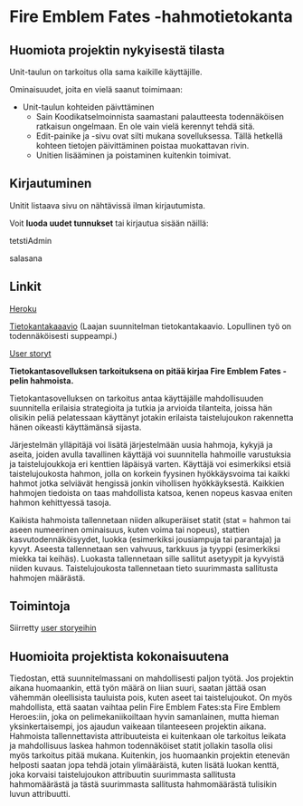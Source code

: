 # Fire Emblem Fates -hahmotietokanta

## Huomiota projektin nykyisestä tilasta

Unit-taulun on tarkoitus olla sama kaikille käyttäjille.

Ominaisuudet, joita en vielä saanut toimimaan:
* Unit-taulun kohteiden päivttäminen
  * Sain Koodikatselmoinnista saamastani palautteesta todennäköisen ratkaisun ongelmaan. En ole vain vielä kerennyt tehdä sitä.
  * Edit-painike ja -sivu ovat silti mukana sovelluksessa. Tällä hetkellä kohteen tietojen päivittäminen poistaa muokattavan rivin.
  * Unitien lisääminen ja poistaminen kuitenkin toimivat.

## Kirjautuminen

Unitit listaava sivu on nähtävissä ilman kirjautumista.

Voit **luoda uudet tunnukset** tai kirjautua sisään näillä:

tetstiAdmin

salasana

## Linkit

[Heroku](https://fef-db-application.herokuapp.com/)

[Tietokantakaaavio](https://github.com/JustAGoldeneye/Fire-Emblem-Fates-Unit-Database/blob/master/documentation/Tietokantakaavio%20v1.png) (Laajan suunnitelman tietokantakaavio. Lopullinen työ on todennäköisesti suppeampi.)

[User storyt](https://github.com/JustAGoldeneye/Fire-Emblem-Fates-Unit-Database/blob/master/documentation/User%20storyt.md)

**Tietokantasovelluksen tarkoituksena on pitää kirjaa Fire Emblem Fates -pelin hahmoista.**

Tietokantasovelluksen on tarkoitus antaa käyttäjälle mahdollisuuden suunnitella erilaisia strategioita ja tutkia ja arvioida tilanteita, joissa hän olisikin peliä pelatessaan käyttänyt jotakin erilaista taistelujoukon rakennetta hänen oikeasti käyttämänsä sijasta.

Järjestelmän ylläpitäjä voi lisätä järjestelmään uusia hahmoja, kykyjä ja aseita, joiden avulla tavallinen käyttäjä voi suunnitella hahmoille varustuksia ja taistelujoukkoja eri kenttien läpäisyä varten. Käyttäjä voi esimerkiksi etsiä taistelujoukosta hahmon, jolla on korkein fyysinen hyökkäysvoima tai kaikki hahmot jotka selviävät hengissä jonkin vihollisen hyökkäyksestä. Kaikkien hahmojen tiedoista on taas mahdollista katsoa, kenen nopeus kasvaa eniten hahmon kehittyessä tasoja.

Kaikista hahmoista tallennetaan niiden alkuperäiset statit (stat = hahmon tai aseen numeerinen ominaisuus, kuten voima tai nopeus), stattien kasvutodennäköisyydet, luokka (esimerkiksi jousiampuja tai parantaja) ja kyvyt. Aseesta tallennetaan sen vahvuus, tarkkuus ja tyyppi (esimerkiksi miekka tai keihäs). Luokasta tallennetaan sille sallitut asetyypit ja kyvyistä niiden kuvaus. Taistelujoukosta tallennetaan tieto suurimmasta sallitusta hahmojen määrästä.

## Toimintoja
Siirretty [user storyeihin](https://github.com/JustAGoldeneye/Fire-Emblem-Fates-Unit-Database/blob/master/documentation/User%20storyt.md)

## Huomioita projektista kokonaisuutena
Tiedostan, että suunnitelmassani on mahdollisesti paljon työtä. Jos projektin aikana huomaankin, että työn määrä on liian suuri, saatan jättää osan vähemmän oleellisista tauluista pois, kuten aseet tai taistelujoukot. On myös mahdollista, että saatan vaihtaa pelin Fire Emblem Fates:sta Fire Emblem Heroes:iin, joka on pelimekaniikoiltaan hyvin samanlainen, mutta hieman yksinkertaisempi, jos ajaudun vaikeaan tilanteeseen projektin aikana. Hahmoista tallennettavista attribuuteista ei kuitenkaan ole tarkoitus leikata ja mahdollisuus laskea hahmon todennäköiset statit jollakin tasolla olisi myös tarkoitus pitää mukana. Kuitenkin, jos huomaankin projektin etenevän helposti saatan jopa tehdä jotain ylimääräistä, kuten lisätä luokan kenttä, joka korvaisi taistelujoukon attribuutin suurimmasta sallitusta hahmomäärästä ja tästä suurimmasta sallitusta hahmomäärästä tulisikin luvun attribuutti.
